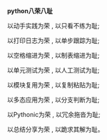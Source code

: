 **python八荣八耻**

以动手实践为荣 , 以只看不练为耻;

以打印日志为荣 , 以单步跟踪为耻;

以空格缩进为荣 , 以制表缩进为耻;

以单元测试为荣 , 以人工测试为耻;

以模块复用为荣 , 以复制粘贴为耻;

以多态应用为荣 , 以分支判断为耻;

以Pythonic为荣 , 以冗余拖沓为耻;

以总结分享为荣 , 以跪求其解为耻。

